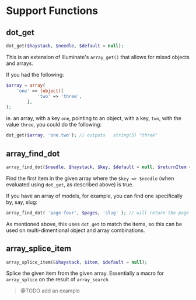Support Functions
=================

## dot_get

```php
dot_get($haystack, $needle, $default = null);
```

This is an extension of Illuminate's `array_get()` that allows for mixed objects and arrays.

If you had the following:

```php
$array = array(
	'one' => (object)[
			'two' => 'three',
		],
);
```

ie. an array, with a key `one`, pointing to an object, with a key, `two`, with the value `three`, you could do the following:

```php
dot_get($array, 'one.two'); // outputs   string(5) "three"
```

## array_find_dot

```php
array_find_dot($needle, $haystack, $key, $default = null, $returnItem = true);
```

Find the first item in the given array where the `$key => $needle` (when evaluated using `dot_get`, as described above) is true.

If you have an array of models, for example, you can find one specifically by, say, slug:

```php
array_find_dot( 'page-four', $pages, 'slug' ); // will return the page with a slug of 'page-four'
```

As mentioned above, this uses `dot_get` to match the items, so this can be used on multi-dimentional object and array combinations.


## array_splice_item

```php
array_splice_item(&$haystack, $item, $default = null);
```

Splice the given item from the given array. Essentially a macro for `array_splice` on the result of `array_search`.

> @TODO add an example
